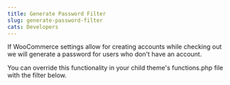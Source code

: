 ```yaml
---
title: Generate Password Filter
slug: generate-password-filter
cats: Developers
---
```


<p>If WooCommerce settings allow for creating accounts while checking out we will generate a password for users who don't have an account.</p>
<p>You can override this functionality in your child theme's functions.php file with the filter below.</p>

